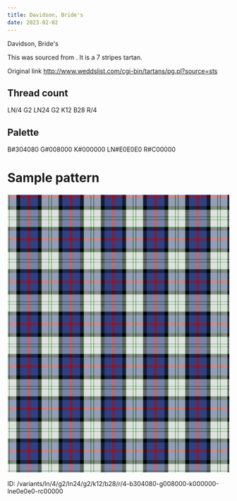 ```yaml
---
title: Davidson, Bride's
date: 2023-02-02
---
```

Davidson, Bride's

This was sourced from <no value>.  It is a 7 stripes tartan.

Original link http://www.weddslist.com/cgi-bin/tartans/pg.pl?source=sts

## Thread count
LN/4 G2 LN24 G2 K12 B28 R/4

## Palette
B#304080 G#008000 K#000000 LN#E0E0E0 R#C00000

# Sample pattern

![Tartan detail](tartan.png "LN/4 G2 LN24 G2 K12 B28 R/4 tartan")

ID: /variants/ln/4/g2/ln24/g2/k12/b28/r/4-b304080-g008000-k000000-lne0e0e0-rc00000